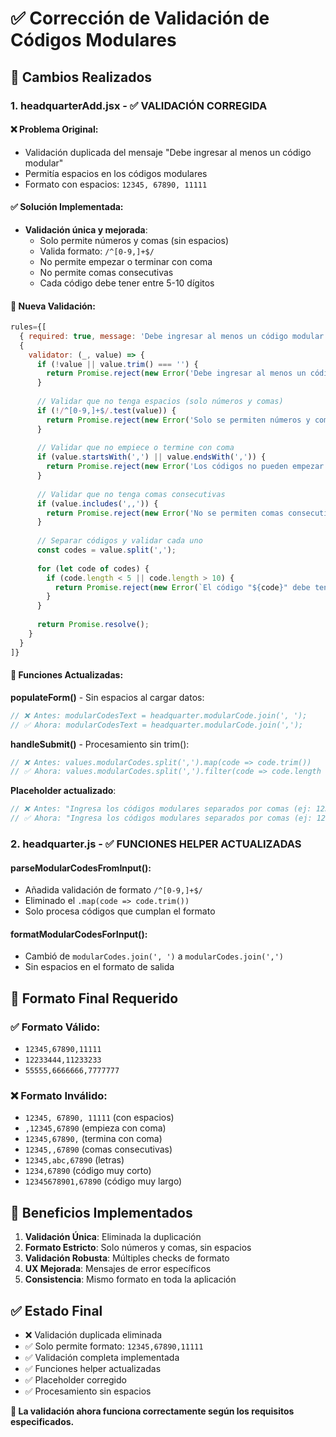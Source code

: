 # ✅ Corrección de Validación de Códigos Modulares

## 🎯 Cambios Realizados

### 1. **headquarterAdd.jsx** - ✅ VALIDACIÓN CORREGIDA

#### ❌ Problema Original:
- Validación duplicada del mensaje "Debe ingresar al menos un código modular"
- Permitía espacios en los códigos modulares
- Formato con espacios: `12345, 67890, 11111`

#### ✅ Solución Implementada:
- **Validación única y mejorada**:
  - Solo permite números y comas (sin espacios)
  - Valida formato: `/^[0-9,]+$/`
  - No permite empezar o terminar con coma
  - No permite comas consecutivas
  - Cada código debe tener entre 5-10 dígitos

#### 📝 Nueva Validación:
```javascript
rules={[
  { required: true, message: 'Debe ingresar al menos un código modular' },
  {
    validator: (_, value) => {
      if (!value || value.trim() === '') {
        return Promise.reject(new Error('Debe ingresar al menos un código modular'));
      }
      
      // Validar que no tenga espacios (solo números y comas)
      if (!/^[0-9,]+$/.test(value)) {
        return Promise.reject(new Error('Solo se permiten números y comas (sin espacios)'));
      }
      
      // Validar que no empiece o termine con coma
      if (value.startsWith(',') || value.endsWith(',')) {
        return Promise.reject(new Error('Los códigos no pueden empezar o terminar con coma'));
      }
      
      // Validar que no tenga comas consecutivas
      if (value.includes(',,')) {
        return Promise.reject(new Error('No se permiten comas consecutivas'));
      }
      
      // Separar códigos y validar cada uno
      const codes = value.split(',');
      
      for (let code of codes) {
        if (code.length < 5 || code.length > 10) {
          return Promise.reject(new Error(`El código "${code}" debe tener entre 5 y 10 dígitos`));
        }
      }
      
      return Promise.resolve();
    }
  }
]}
```

#### 🔄 Funciones Actualizadas:

**populateForm()** - Sin espacios al cargar datos:
```javascript
// ❌ Antes: modularCodesText = headquarter.modularCode.join(', ');
// ✅ Ahora: modularCodesText = headquarter.modularCode.join(',');
```

**handleSubmit()** - Procesamiento sin trim():
```javascript
// ❌ Antes: values.modularCodes.split(',').map(code => code.trim())
// ✅ Ahora: values.modularCodes.split(',').filter(code => code.length > 0)
```

**Placeholder actualizado**:
```javascript
// ❌ Antes: "Ingresa los códigos modulares separados por comas (ej: 12345, 67890, 11111)"
// ✅ Ahora: "Ingresa los códigos modulares separados por comas (ej: 12345,67890,11111)"
```

### 2. **headquarter.js** - ✅ FUNCIONES HELPER ACTUALIZADAS

#### parseModularCodesFromInput():
- Añadida validación de formato `/^[0-9,]+$/`
- Eliminado el `.map(code => code.trim())`
- Solo procesa códigos que cumplan el formato

#### formatModularCodesForInput():
- Cambió de `modularCodes.join(', ')` a `modularCodes.join(',')`
- Sin espacios en el formato de salida

## 🎯 Formato Final Requerido

### ✅ Formato Válido:
- `12345,67890,11111`
- `12233444,11233233`
- `55555,6666666,7777777`

### ❌ Formato Inválido:
- `12345, 67890, 11111` (con espacios)
- `,12345,67890` (empieza con coma)
- `12345,67890,` (termina con coma)
- `12345,,67890` (comas consecutivas)
- `12345,abc,67890` (letras)
- `1234,67890` (código muy corto)
- `12345678901,67890` (código muy largo)

## 🚀 Beneficios Implementados

1. **Validación Única**: Eliminada la duplicación
2. **Formato Estricto**: Solo números y comas, sin espacios
3. **Validación Robusta**: Múltiples checks de formato
4. **UX Mejorada**: Mensajes de error específicos
5. **Consistencia**: Mismo formato en toda la aplicación

## ✅ Estado Final

- ❌ Validación duplicada eliminada
- ✅ Solo permite formato: `12345,67890,11111`
- ✅ Validación completa implementada
- ✅ Funciones helper actualizadas
- ✅ Placeholder corregido
- ✅ Procesamiento sin espacios

**🎉 La validación ahora funciona correctamente según los requisitos especificados.**